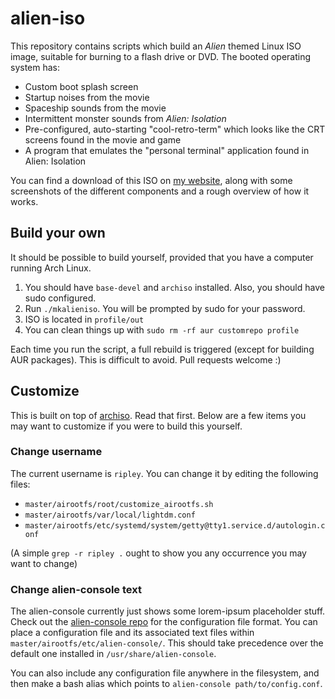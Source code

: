 alien-iso
=========

This repository contains scripts which build an *Alien* themed Linux ISO image,
suitable for burning to a flash drive or DVD. The booted operating system has:

- Custom boot splash screen
- Startup noises from the movie
- Spaceship sounds from the movie
- Intermittent monster sounds from *Alien: Isolation*
- Pre-configured, auto-starting "cool-retro-term" which looks like the CRT
  screens found in the movie and game
- A program that emulates the "personal terminal" application found in Alien:
  Isolation

You can find a download of this ISO on [my website][], along with some
screenshots of the different components and a rough overview of how it works.

Build your own
--------------

It should be possible to build yourself, provided that you have a computer
running Arch Linux.

1. You should have `base-devel` and `archiso` installed. Also, you should have
   sudo configured.
2. Run `./mkalieniso`. You will be prompted by sudo for your password.
3. ISO is located in `profile/out`
4. You can clean things up with `sudo rm -rf aur customrepo profile`

Each time you run the script, a full rebuild is triggered (except for building
AUR packages). This is difficult to avoid. Pull requests welcome :)

Customize
---------

This is built on top of [archiso][]. Read that first. Below are a few items you
may want to customize if you were to build this yourself.

### Change username

The current username is `ripley`. You can change it by editing the following
files:

- `master/airootfs/root/customize_airootfs.sh`
- `master/airootfs/var/local/lightdm.conf`
- `master/airootfs/etc/systemd/system/getty@tty1.service.d/autologin.conf`

(A simple `grep -r ripley .` ought to show you any occurrence you may want to
change)

### Change alien-console text

The alien-console currently just shows some lorem-ipsum placeholder stuff. Check
out the [alien-console repo][] for the configuration file format. You can place
a configuration file and its associated text files within
`master/airootfs/etc/alien-console/`. This should take precedence over the
default one installed in `/usr/share/alien-console`.

You can also include any configuration file anywhere in the filesystem, and then
make a bash alias which points to `alien-console path/to/config.conf`.

[my website]: #TODO
[custom repo]: https://wiki.archlinux.org/index.php/Pacman/Tips_and_tricks#Custom_local_repository
[archiso]: https://wiki.archlinux.org/index.php/archiso
[alien-console repo]: https://github.com/brenns10/alien-console
